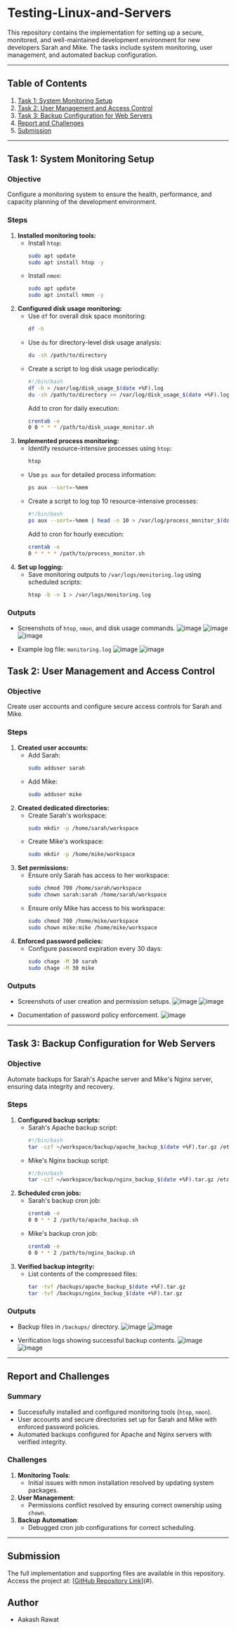 # Testing-Linux-and-Servers

This repository contains the implementation for setting up a secure, monitored, and well-maintained development environment for new developers Sarah and Mike. The tasks include system monitoring, user management, and automated backup configuration.

---

## Table of Contents

1. [Task 1: System Monitoring Setup](#task-1-system-monitoring-setup)
2. [Task 2: User Management and Access Control](#task-2-user-management-and-access-control)
3. [Task 3: Backup Configuration for Web Servers](#task-3-backup-configuration-for-web-servers)
4. [Report and Challenges](#report-and-challenges)
5. [Submission](#submission)

---

## Task 1: System Monitoring Setup

### Objective
Configure a monitoring system to ensure the health, performance, and capacity planning of the development environment.

### Steps
1. **Installed monitoring tools:**
    - Install `htop`:
      ```bash
      sudo apt update
      sudo apt install htop -y
      ```
    - Install `nmon`:
      ```bash
      sudo apt update
      sudo apt install nmon -y
      ```
2. **Configured disk usage monitoring:**
    - Use `df` for overall disk space monitoring:
      ```bash
      df -h
      ```
    - Use `du` for directory-level disk usage analysis:
      ```bash
      du -sh /path/to/directory
      ```
    - Create a script to log disk usage periodically:
      ```bash
      #!/bin/bash
      df -h > /var/log/disk_usage_$(date +%F).log
      du -sh /path/to/directory >> /var/log/disk_usage_$(date +%F).log
      ```
      Add to cron for daily execution:
      ```bash
      crontab -e
      0 0 * * * /path/to/disk_usage_monitor.sh
      ```
3. **Implemented process monitoring:**
    - Identify resource-intensive processes using `htop`:
      ```bash
      htop
      ```
    - Use `ps aux` for detailed process information:
      ```bash
      ps aux --sort=-%mem
      ```
    - Create a script to log top 10 resource-intensive processes:
      ```bash
      #!/bin/bash
      ps aux --sort=-%mem | head -n 10 > /var/log/process_monitor_$(date +%F).log
      ```
      Add to cron for hourly execution:
      ```bash
      crontab -e
      0 * * * * /path/to/process_monitor.sh
      ```
4. **Set up logging:**
    - Save monitoring outputs to `/var/logs/monitoring.log` using scheduled scripts:
      ```bash
      htop -b -n 1 > /var/logs/monitoring.log
      ```

### Outputs
- Screenshots of `htop`, `nmon`, and disk usage commands.
 ![image](https://github.com/user-attachments/assets/54921845-194d-418f-8c79-62b15295bd4c)
 ![image](https://github.com/user-attachments/assets/bb92cb93-f734-414f-90ab-c4fefa2a76e6)
 ![image](https://github.com/user-attachments/assets/57dc9c50-7b42-49dc-ace2-74ffd8fba16c)

- Example log file: `monitoring.log`
 ![image](https://github.com/user-attachments/assets/a9f7768d-98d4-4eb1-b699-b2818a8d9726)
 ![image](https://github.com/user-attachments/assets/db42fb32-4cee-491a-9df3-fc260dd96a50)



## Task 2: User Management and Access Control

### Objective
Create user accounts and configure secure access controls for Sarah and Mike.

### Steps
1. **Created user accounts:**
    - Add Sarah:
      ```bash
      sudo adduser sarah
      ```
    - Add Mike:
      ```bash
      sudo adduser mike
      ```
2. **Created dedicated directories:**
    - Create Sarah's workspace:
      ```bash
      sudo mkdir -p /home/sarah/workspace
      ```
    - Create Mike's workspace:
      ```bash
      sudo mkdir -p /home/mike/workspace
      ```
3. **Set permissions:**
    - Ensure only Sarah has access to her workspace:
      ```bash
      sudo chmod 700 /home/sarah/workspace
      sudo chown sarah:sarah /home/sarah/workspace
      ```
    - Ensure only Mike has access to his workspace:
      ```bash
      sudo chmod 700 /home/mike/workspace
      sudo chown mike:mike /home/mike/workspace
      ```
4. **Enforced password policies:**
    - Configure password expiration every 30 days:
      ```bash
      sudo chage -M 30 sarah
      sudo chage -M 30 mike
      ```

### Outputs
- Screenshots of user creation and permission setups.
 ![image](https://github.com/user-attachments/assets/135ac087-a267-4a49-9303-8cf0d4ac018f)
 ![image](https://github.com/user-attachments/assets/2838bccf-909c-4a9c-bbaf-47877924f504)

- Documentation of password policy enforcement.
  ![image](https://github.com/user-attachments/assets/f4b7ab55-fc16-4a86-a321-7ccea1d83f3b)

---

## Task 3: Backup Configuration for Web Servers

### Objective
Automate backups for Sarah's Apache server and Mike's Nginx server, ensuring data integrity and recovery.

### Steps
1. **Configured backup scripts:**
    - Sarah's Apache backup script:
      ```bash
      #!/bin/bash
      tar -czf ~/workspace/backup/apache_backup_$(date +%F).tar.gz /etc/apache2/ /var/www/html/
      ```
    - Mike's Nginx backup script:
      ```bash
      #!/bin/bash
      tar -czf ~/workspace/backup/nginx_backup_$(date +%F).tar.gz /etc/nginx/ /usr/share/nginx/html/
      ```
2. **Scheduled cron jobs:**
    - Sarah's backup cron job:
      ```bash
      crontab -e
      0 0 * * 2 /path/to/apache_backup.sh
      ```
    - Mike's backup cron job:
      ```bash
      crontab -e
      0 0 * * 2 /path/to/nginx_backup.sh
      ```
3. **Verified backup integrity:**
    - List contents of the compressed files:
      ```bash
      tar -tvf /backups/apache_backup_$(date +%F).tar.gz
      tar -tvf /backups/nginx_backup_$(date +%F).tar.gz
      ```

### Outputs
- Backup files in `/backups/` directory.
  ![image](https://github.com/user-attachments/assets/eca1d81c-786f-4cb3-aedf-1da9c78074a2)
  ![image](https://github.com/user-attachments/assets/8cdc5c75-e511-4739-ac90-3017af813929)


- Verification logs showing successful backup contents.
![image](https://github.com/user-attachments/assets/89b3d1c9-bcd9-40a0-874f-1660e39f56d1)
![image](https://github.com/user-attachments/assets/24593261-da65-47ad-9248-f715eb6254e6)

---

## Report and Challenges

### Summary
- Successfully installed and configured monitoring tools (`htop`, `nmon`).
- User accounts and secure directories set up for Sarah and Mike with enforced password policies.
- Automated backups configured for Apache and Nginx servers with verified integrity.

### Challenges
1. **Monitoring Tools**:
   - Initial issues with nmon installation resolved by updating system packages.
2. **User Management**:
   - Permissions conflict resolved by ensuring correct ownership using `chown`.
3. **Backup Automation**:
   - Debugged cron job configurations for correct scheduling.

---

## Submission

The full implementation and supporting files are available in this repository. Access the project at: [[GitHub Repository Link](https://github.com/aakashrawat1910/Testing-Linux-and-Servers.git)](#).


## Author
- Aakash Rawat 
